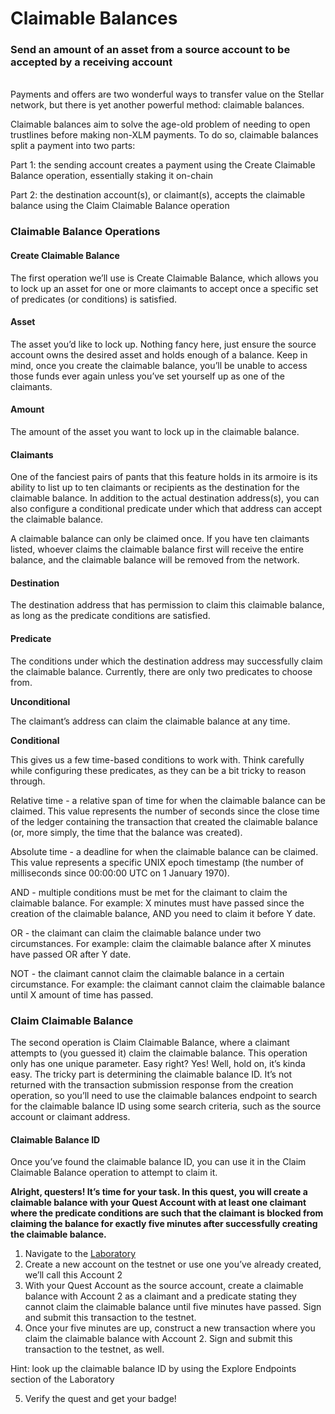 # Claimable Balances

### Send an amount of an asset from a source account to be accepted by a receiving account

<br>
Payments and offers are two wonderful ways to transfer value on the Stellar network, but there is yet another powerful method: claimable balances.

Claimable balances aim to solve the age-old problem of needing to open trustlines before making non-XLM payments. To do so, claimable balances split a payment into two parts:

Part 1: the sending account creates a payment using the Create Claimable Balance operation, essentially staking it on-chain

Part 2: the destination account(s), or claimant(s), accepts the claimable balance using the Claim Claimable Balance operation

### Claimable Balance Operations

#### Create Claimable Balance

The first operation we’ll use is Create Claimable Balance, which allows you to lock up an asset for one or more claimants to accept once a specific set of predicates (or conditions) is satisfied.

#### Asset

The asset you’d like to lock up. Nothing fancy here, just ensure the source account owns the desired asset and holds enough of a balance. Keep in mind, once you create the claimable balance, you’ll be unable to access those funds ever again unless you’ve set yourself up as one of the claimants.

#### Amount

The amount of the asset you want to lock up in the claimable balance.

#### Claimants

One of the fanciest pairs of pants that this feature holds in its armoire is its ability to list up to ten claimants or recipients as the destination for the claimable balance. In addition to the actual destination address(s), you can also configure a conditional predicate under which that address can accept the claimable balance.

A claimable balance can only be claimed once. If you have ten claimants listed, whoever claims the claimable balance first will receive the entire balance, and the claimable balance will be removed from the network.

#### Destination

The destination address that has permission to claim this claimable balance, as long as the predicate conditions are satisfied.

#### Predicate

The conditions under which the destination address may successfully claim the claimable balance. Currently, there are only two predicates to choose from.

**Unconditional**

The claimant’s address can claim the claimable balance at any time.

**Conditional**

This gives us a few time-based conditions to work with. Think carefully while configuring these predicates, as they can be a bit tricky to reason through.

Relative time - a relative span of time for when the claimable balance can be claimed. This value represents the number of seconds since the close time of the ledger containing the transaction that created the claimable balance (or, more simply, the time that the balance was created).

Absolute time - a deadline for when the claimable balance can be claimed. This value represents a specific UNIX epoch timestamp (the number of milliseconds since 00:00:00 UTC on 1 January 1970).

AND - multiple conditions must be met for the claimant to claim the claimable balance. For example: X minutes must have passed since the creation of the claimable balance, AND you need to claim it before Y date.

OR - the claimant can claim the claimable balance under two circumstances. For example: claim the claimable balance after X minutes have passed OR after Y date.

NOT - the claimant cannot claim the claimable balance in a certain circumstance. For example: the claimant cannot claim the claimable balance until X amount of time has passed.

### Claim Claimable Balance

The second operation is Claim Claimable Balance, where a claimant attempts to (you guessed it) claim the claimable balance. This operation only has one unique parameter. Easy right? Yes! Well, hold on, it’s kinda easy. The tricky part is determining the claimable balance ID. It’s not returned with the transaction submission response from the creation operation, so you’ll need to use the claimable balances endpoint to search for the claimable balance ID using some search criteria, such as the source account or claimant address.

#### Claimable Balance ID

Once you’ve found the claimable balance ID, you can use it in the Claim Claimable Balance operation to attempt to claim it.

**Alright, questers! It’s time for your task. In this quest, you will create a claimable balance with your Quest Account with at least one claimant where the predicate conditions are such that the claimant is blocked from claiming the balance for exactly five minutes after successfully creating the claimable balance.**

1. Navigate to the [Laboratory](https://laboratory.stellar.org/#account-creator?network=test)
2. Create a new account on the testnet or use one you’ve already created, we’ll call this Account 2
3. With your Quest Account as the source account, create a claimable balance with Account 2 as a claimant and a predicate stating they cannot claim the claimable balance until five minutes have passed. Sign and submit this transaction to the testnet.
4. Once your five minutes are up, construct a new transaction where you claim the claimable balance with Account 2. Sign and submit this transaction to the testnet, as well.

Hint: look up the claimable balance ID by using the Explore Endpoints section of the Laboratory

5. Verify the quest and get your badge!
